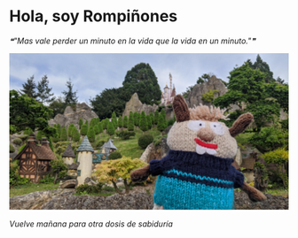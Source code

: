 # Hola, soy Rompiñones

<!--STARTS_HERE_QUOTE_README-->
<i>❝"Mas vale perder un minuto en la vida que la vida en un minuto."❞</i>
<!--ENDS_HERE_QUOTE_README-->

<!--START_SECTION:update_image-->
![alt text](https://raw.githubusercontent.com/focaalvarez/rompinones/main/.github/images/IMG_20220428_185511.jpg?raw=true)
<!--END_SECTION:update_image-->

*Vuelve mañana para otra dosis de sabiduría*
